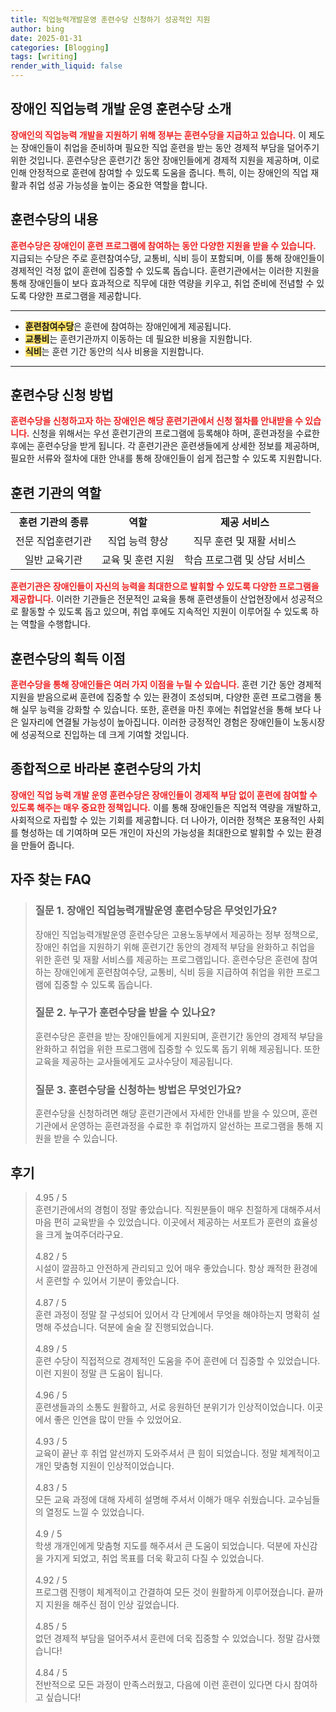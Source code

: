 ```yaml
---
title: 직업능력개발운영 훈련수당 신청하기 성공적인 지원
author: bing
date: 2025-01-31
categories: [Blogging]
tags: [writing]
render_with_liquid: false
---
```



<h2 id='장애인직업능력개발운영훈련수당소개'>장애인 직업능력 개발 운영 훈련수당 소개</h2>

<p><b><span style="color: #ee2323;">장애인의 직업능력 개발을 지원하기 위해 정부는 훈련수당을 지급하고 있습니다.</span></b> 이 제도는 장애인들이 취업을 준비하며 필요한 직업 훈련을 받는 동안 경제적 부담을 덜어주기 위한 것입니다. 훈련수당은 훈련기간 동안 장애인들에게 경제적 지원을 제공하며, 이로 인해 안정적으로 훈련에 참여할 수 있도록 도움을 줍니다. 특히, 이는 장애인의 직업 재활과 취업 성공 가능성을 높이는 중요한 역할을 합니다.</p>

<h2 id='훈련수당내용'>훈련수당의 내용</h2>

<p><b><span style="color: #ee2323;">훈련수당은 장애인이 훈련 프로그램에 참여하는 동안 다양한 지원을 받을 수 있습니다.</span></b> 지급되는 수당은 주로 훈련참여수당, 교통비, 식비 등이 포함되며, 이를 통해 장애인들이 경제적인 걱정 없이 훈련에 집중할 수 있도록 돕습니다. 훈련기관에서는 이러한 지원을 통해 장애인들이 보다 효과적으로 직무에 대한 역량을 키우고, 취업 준비에 전념할 수 있도록 다양한 프로그램을 제공합니다.</p>

<hr />

<ul>
    <li><b><span style="background-color: #ffe066;">훈련참여수당</span></b>은 훈련에 참여하는 장애인에게 제공됩니다.</li>
    <li><b><span style="background-color: #ffe066;">교통비</span></b>는 훈련기관까지 이동하는 데 필요한 비용을 지원합니다.</li>
    <li><b><span style="background-color: #ffe066;">식비</span></b>는 훈련 기간 동안의 식사 비용을 지원합니다.</li>
</ul>

<hr />

<h2 id='훈련수당신청방법'>훈련수당 신청 방법</h2>

<p><b><span style="color: #ee2323;">훈련수당을 신청하고자 하는 장애인은 해당 훈련기관에서 신청 절차를 안내받을 수 있습니다.</span></b> 신청을 위해서는 우선 훈련기관의 프로그램에 등록해야 하며, 훈련과정을 수료한 후에는 훈련수당을 받게 됩니다. 각 훈련기관은 훈련생들에게 상세한 정보를 제공하며, 필요한 서류와 절차에 대한 안내를 통해 장애인들이 쉽게 접근할 수 있도록 지원합니다.</p>

<h2 id='훈련기관의역할'>훈련 기관의 역할</h2>

<table>
    <tr>
        <td style="text-align: center; height: 17px;"><b>훈련 기관의 종류</b></td>
        <td style="text-align: center; height: 17px;"><b>역할</b></td>
        <td style="text-align: center; height: 17px;"><b>제공 서비스</b></td>
    </tr>
    <tr>
        <td style="text-align: center; height: 17px;">전문 직업훈련기관</td>
        <td style="text-align: center; height: 17px;">직업 능력 향상</td>
        <td style="text-align: center; height: 17px;">직무 훈련 및 재활 서비스</td>
    </tr>
    <tr>
        <td style="text-align: center; height: 17px;">일반 교육기관</td>
        <td style="text-align: center; height: 17px;">교육 및 훈련 지원</td>
        <td style="text-align: center; height: 17px;">학습 프로그램 및 상담 서비스</td>
    </tr>
</table>

<p><b><span style="color: #ee2323;">훈련기관은 장애인들이 자신의 능력을 최대한으로 발휘할 수 있도록 다양한 프로그램을 제공합니다.</span></b> 이러한 기관들은 전문적인 교육을 통해 훈련생들이 산업현장에서 성공적으로 활동할 수 있도록 돕고 있으며, 취업 후에도 지속적인 지원이 이루어질 수 있도록 하는 역할을 수행합니다.</p>

<h2 id='훈련수당획득이점'>훈련수당의 획득 이점</h2>

<p><b><span style="color: #ee2323;">훈련수당을 통해 장애인들은 여러 가지 이점을 누릴 수 있습니다.</span></b> 훈련 기간 동안 경제적 지원을 받음으로써 훈련에 집중할 수 있는 환경이 조성되며, 다양한 훈련 프로그램을 통해 실무 능력을 강화할 수 있습니다. 또한, 훈련을 마친 후에는 취업알선을 통해 보다 나은 일자리에 연결될 가능성이 높아집니다. 이러한 긍정적인 경험은 장애인들이 노동시장에 성공적으로 진입하는 데 크게 기여할 것입니다.</p>

<h2 id='종합적으로'>종합적으로 바라본 훈련수당의 가치</h2>

<p><b><span style="color: #ee2323;">장애인 직업 능력 개발 운영 훈련수당은 장애인들이 경제적 부담 없이 훈련에 참여할 수 있도록 해주는 매우 중요한 정책입니다.</span></b> 이를 통해 장애인들은 직업적 역량을 개발하고, 사회적으로 자립할 수 있는 기회를 제공합니다. 더 나아가, 이러한 정책은 포용적인 사회를 형성하는 데 기여하며 모든 개인이 자신의 가능성을 최대한으로 발휘할 수 있는 환경을 만들어 줍니다.</p>


<h2 id='자주_찾는_FAQ'>자주 찾는 FAQ</h2>
<div itemscope="" itemtype="https://schema.org/FAQPage"> 
<blockquote> 
<div itemscope="" itemprop="mainEntity" itemtype="https://schema.org/Question"> 
<h3 itemprop="name">질문 1. 장애인 직업능력개발운영 훈련수당은 무엇인가요?</h3> 
<div itemscope="" itemprop="acceptedAnswer" itemtype="https://schema.org/Answer"> 
<span itemprop="text"> 
<p>장애인 직업능력개발운영 훈련수당은 고용노동부에서 제공하는 정부 정책으로, 장애인 취업을 지원하기 위해 훈련기간 동안의 경제적 부담을 완화하고 취업을 위한 훈련 및 재활 서비스를 제공하는 프로그램입니다. 훈련수당은 훈련에 참여하는 장애인에게 훈련참여수당, 교통비, 식비 등을 지급하여 취업을 위한 프로그램에 집중할 수 있도록 돕습니다.</p> 
</span> 
</div> 
</div> 
<div itemscope="" itemprop="mainEntity" itemtype="https://schema.org/Question"> 
<h3 itemprop="name">질문 2. 누구가 훈련수당을 받을 수 있나요?</h3> 
<div itemscope="" itemprop="acceptedAnswer" itemtype="https://schema.org/Answer"> 
<span itemprop="text"> 
<p>훈련수당은 훈련을 받는 장애인들에게 지원되며, 훈련기간 동안의 경제적 부담을 완화하고 취업을 위한 프로그램에 집중할 수 있도록 돕기 위해 제공됩니다. 또한 교육을 제공하는 교사들에게도 교사수당이 제공됩니다.</p> 
</span> 
</div> 
</div> 
<div itemscope="" itemprop="mainEntity" itemtype="https://schema.org/Question"> 
<h3 itemprop="name">질문 3. 훈련수당을 신청하는 방법은 무엇인가요?</h3> 
<div itemscope="" itemprop="acceptedAnswer" itemtype="https://schema.org/Answer"> 
<span itemprop="text"> 
<p>훈련수당을 신청하려면 해당 훈련기관에서 자세한 안내를 받을 수 있으며, 훈련기관에서 운영하는 훈련과정을 수료한 후 취업까지 알선하는 프로그램을 통해 지원을 받을 수 있습니다.</p> 
</span> 
</div> 
</div> 
</blockquote> 
</div>
<h2 id='후기'>후기</h2>
<div itemscope itemtype="https://schema.org/Product">
  <blockquote>
  <div itemprop="review" itemscope itemtype="https://schema.org/Review">
      <div itemprop="reviewRating" itemscope itemtype="https://schema.org/Rating"> <span itemprop="ratingValue">4.95</span> / <span itemprop="bestRating">5</span> </div>
      <span itemprop="reviewBody">훈련기관에서의 경험이 정말 좋았습니다. 직원분들이 매우 친절하게 대해주셔서 마음 편히 교육받을 수 있었습니다. 이곳에서 제공하는 서포트가 훈련의 효율성을 크게 높여주더라구요.</span>
  </div>
  <br>
  <div itemprop="review" itemscope itemtype="https://schema.org/Review">
      <div itemprop="reviewRating" itemscope itemtype="https://schema.org/Rating"> <span itemprop="ratingValue">4.82</span> / <span itemprop="bestRating">5</span> </div>
      <span itemprop="reviewBody">시설이 깔끔하고 안전하게 관리되고 있어 매우 좋았습니다. 항상 쾌적한 환경에서 훈련할 수 있어서 기분이 좋았습니다.</span>
  </div>
  <br>
  <div itemprop="review" itemscope itemtype="https://schema.org/Review">
      <div itemprop="reviewRating" itemscope itemtype="https://schema.org/Rating"> <span itemprop="ratingValue">4.87</span> / <span itemprop="bestRating">5</span> </div>
      <span itemprop="reviewBody">훈련 과정이 정말 잘 구성되어 있어서 각 단계에서 무엇을 해야하는지 명확히 설명해 주셨습니다. 덕분에 술술 잘 진행되었습니다.</span>
  </div>
  <br>
  <div itemprop="review" itemscope itemtype="https://schema.org/Review">
      <div itemprop="reviewRating" itemscope itemtype="https://schema.org/Rating"> <span itemprop="ratingValue">4.89</span> / <span itemprop="bestRating">5</span> </div>
      <span itemprop="reviewBody">훈련 수당이 직접적으로 경제적인 도움을 주어 훈련에 더 집중할 수 있었습니다. 이런 지원이 정말 큰 도움이 됩니다.</span>
  </div>
  <br>
  <div itemprop="review" itemscope itemtype="https://schema.org/Review">
      <div itemprop="reviewRating" itemscope itemtype="https://schema.org/Rating"> <span itemprop="ratingValue">4.96</span> / <span itemprop="bestRating">5</span> </div>
      <span itemprop="reviewBody">훈련생들과의 소통도 원활하고, 서로 응원하던 분위기가 인상적이었습니다. 이곳에서 좋은 인연을 많이 만들 수 있었어요.</span>
  </div>
  <br>
  <div itemprop="review" itemscope itemtype="https://schema.org/Review">
      <div itemprop="reviewRating" itemscope itemtype="https://schema.org/Rating"> <span itemprop="ratingValue">4.93</span> / <span itemprop="bestRating">5</span> </div>
      <span itemprop="reviewBody">교육이 끝난 후 취업 알선까지 도와주셔서 큰 힘이 되었습니다. 정말 체계적이고 개인 맞춤형 지원이 인상적이었습니다.</span>
  </div>
  <br>
  <div itemprop="review" itemscope itemtype="https://schema.org/Review">
      <div itemprop="reviewRating" itemscope itemtype="https://schema.org/Rating"> <span itemprop="ratingValue">4.83</span> / <span itemprop="bestRating">5</span> </div>
      <span itemprop="reviewBody">모든 교육 과정에 대해 자세히 설명해 주셔서 이해가 매우 쉬웠습니다. 교수님들의 열정도 느낄 수 있었습니다.</span>
  </div>
  <br>
  <div itemprop="review" itemscope itemtype="https://schema.org/Review">
      <div itemprop="reviewRating" itemscope itemtype="https://schema.org/Rating"> <span itemprop="ratingValue">4.9</span> / <span itemprop="bestRating">5</span> </div>
      <span itemprop="reviewBody">학생 개개인에게 맞춤형 지도를 해주셔서 큰 도움이 되었습니다. 덕분에 자신감을 가지게 되었고, 취업 목표를 더욱 확고히 다질 수 있었습니다.</span>
  </div>
  <br>
  <div itemprop="review" itemscope itemtype="https://schema.org/Review">
      <div itemprop="reviewRating" itemscope itemtype="https://schema.org/Rating"> <span itemprop="ratingValue">4.92</span> / <span itemprop="bestRating">5</span> </div>
      <span itemprop="reviewBody">프로그램 진행이 체계적이고 간결하여 모든 것이 원활하게 이루어졌습니다. 끝까지 지원을 해주신 점이 인상 깊었습니다.</span>
  </div>
  <br>
  <div itemprop="review" itemscope itemtype="https://schema.org/Review">
      <div itemprop="reviewRating" itemscope itemtype="https://schema.org/Rating"> <span itemprop="ratingValue">4.85</span> / <span itemprop="bestRating">5</span> </div>
      <span itemprop="reviewBody">없던 경제적 부담을 덜어주셔서 훈련에 더욱 집중할 수 있었습니다. 정말 감사했습니다!</span>
  </div>
  <br>
  <div itemprop="review" itemscope itemtype="https://schema.org/Review">
      <div itemprop="reviewRating" itemscope itemtype="https://schema.org/Rating"> <span itemprop="ratingValue">4.84</span> / <span itemprop="bestRating">5</span> </div>
      <span itemprop="reviewBody">전반적으로 모든 과정이 만족스러웠고, 다음에 이런 훈련이 있다면 다시 참여하고 싶습니다!</span>
  </div>
  </blockquote>
</div>
